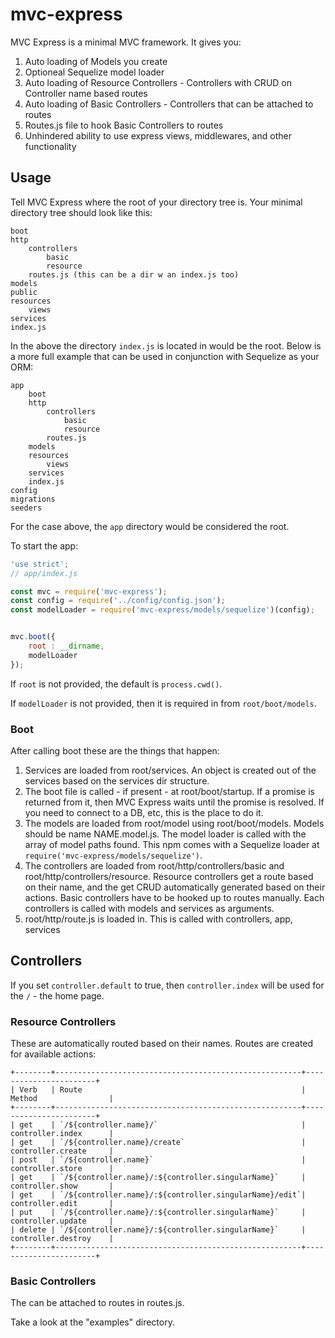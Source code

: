 # mvc-express

MVC Express is a minimal MVC framework. It gives you:

1. Auto loading of Models you create
1. Optioneal Sequelize model loader 
1. Auto loading of Resource Controllers - Controllers with CRUD on Controller name based routes
1. Auto loading of Basic Controllers - Controllers that can be attached to routes
1. Routes.js file to hook Basic Controllers to routes
1. Unhindered ability to use express views, middlewares, and other functionality

## Usage

Tell MVC Express where the root of your directory tree is. Your minimal directory tree should look like this:

```
boot
http
    controllers
        basic
        resource
    routes.js (this can be a dir w an index.js too)
models
public    
resources
    views
services
index.js
```

In the above the directory `index.js` is located in would be the root. Below is a more full example that can be used in
 conjunction with Sequelize as your ORM:

```
app
    boot
    http
        controllers
            basic
            resource
        routes.js
    models
    resources
        views
    services
    index.js
config
migrations
seeders
```

For the case above, the `app` directory would be considered the root.

To start the app:

```javascript
'use strict';
// app/index.js

const mvc = require('mvc-express');
const config = require('../config/config.json');
const modelLoader = require('mvc-express/models/sequelize')(config);


mvc.boot({
    root : __dirname,
    modelLoader
});

```

If `root` is not provided, the default is `process.cwd()`.

If `modelLoader` is not provided, then it is required in from `root/boot/models`.

### Boot

After calling boot these are the things that happen:

1. Services are loaded from root/services. An object is created out of the services based on the services dir structure.
2. The boot file is called - if present - at root/boot/startup. If a promise is returned
from it, then MVC Express waits until the promise is resolved. If you need to connect to a DB, etc, this is the place to 
do it.
3. The models are loaded from root/model using root/boot/models. Models should be name NAME.model.js. The model loader is
called with the array of model paths found. This npm comes with a Sequelize loader at `require('mvc-express/models/sequelize')`.
4. The controllers are loaded from root/http/controllers/basic and root/http/controllers/resource. Resource controllers
get a route based on their name, and the get CRUD automatically generated based on their actions. Basic controllers have
to be hooked up to routes manually. Each controllers is called with models and services as arguments.
5. root/http/route.js is loaded in. This is called with controllers, app, services

## Controllers

If you set `controller.default` to true, then `controller.index` will be used for the `/` - the home page.

### Resource Controllers

These are automatically routed based on their names. Routes are created for available actions:

```
+--------+-------------------------------------------------------+-----------------------+
| Verb   | Route                                                 | Method                |
+--------+-------------------------------------------------------+-----------------------+
| get    | `/${controller.name}/`                                | controller.index      |
| get    | `/${controller.name}/create`                          | controller.create     |
| post   | `/${controller.name}`                                 | controller.store      |
| get    | `/${controller.name}/:${controller.singularName}`     | controller.show       |
| get    | `/${controller.name}/:${controller.singularName}/edit`| controller.edit       |
| put    | `/${controller.name}/:${controller.singularName}`     | controller.update     |
| delete | `/${controller.name}/:${controller.singularName}`     | controller.destroy    |
+--------+-------------------------------------------------------+-----------------------+
```

### Basic Controllers

The can be attached to routes in routes.js.

Take a look at the "examples" directory.